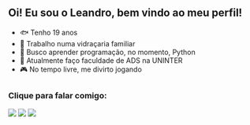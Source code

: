 ## Oi! Eu sou o Leandro, bem vindo ao meu perfil!

- 🐟 Tenho 19 anos
- 🔭 Trabalho numa vidraçaria familiar
- 🤖 Busco aprender programação, no momento, Python
- 🌱 Atualmente faço faculdade de ADS na UNINTER
- 🎮 No tempo livre, me divirto jogando
## 
<h3>Clique para falar comigo:</h3>
<div>
  <a href="mailto:leandrodasilvapereira10@gmail.com"><img src="https://img.shields.io/badge/Gmail-D14836?style=for-the-badge&logo=gmail&logoColor=white" target="_blank"></a>
  <a href="https://api.whatsapp.com/send?phone=<35 92065435>" target="_blank"><img src="https://img.shields.io/badge/WhatsApp-25D366?style=for-the-badge&logo=whatsapp&logoColor=white" target="_blank"></a>
  <a href="https://www.linkedin.com/in/<leandro-da-silva-pereira>" target="_blank"><img src="https://img.shields.io/badge/LinkedIn-0077B5?style=for-the-badge&logo=linkedin&logoColor=white" target="_blank"></a>
</div>
